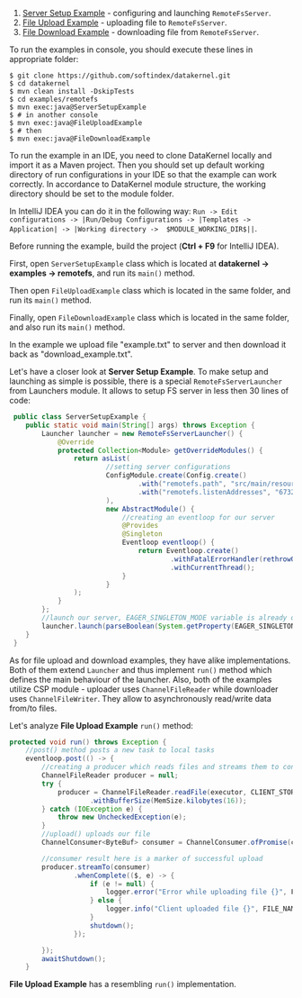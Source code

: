 1. [Server Setup Example](https://github.com/softindex/datakernel/blob/master/examples/remotefs/src/main/java/io/datakernel/examples/ServerSetupExample.java) - 
configuring and launching `RemoteFsServer`.
2. [File Upload Example](https://github.com/softindex/datakernel/blob/master/examples/remotefs/src/main/java/io/datakernel/examples/FileUploadExample.java) - 
uploading file to `RemoteFsServer`.
3. [File Download Example](https://github.com/softindex/datakernel/blob/master/examples/remotefs/src/main/java/io/datakernel/examples/FileDownloadExample.java) - 
downloading file from `RemoteFsServer`.

To run the examples in console, you should execute these lines in appropriate folder:
```
$ git clone https://github.com/softindex/datakernel.git
$ cd datakernel
$ mvn clean install -DskipTests
$ cd examples/remotefs
$ mvn exec:java@ServerSetupExample
$ # in another console
$ mvn exec:java@FileUploadExample
$ # then
$ mvn exec:java@FileDownloadExample
```

To run the example in an IDE, you need to clone DataKernel locally and import it as a Maven project. Then you should 
set up default working directory of run configurations in your IDE so that the example can work correctly. In 
accordance to DataKernel module structure, the working directory should be set to the module folder. 

In IntelliJ IDEA you can do it in the following way:
`Run -> Edit configurations -> |Run/Debug Configurations -> |Templates -> Application| -> |Working directory -> 
$MODULE_WORKING_DIR$||`.

Before running the example, build the project (**Ctrl + F9** for IntelliJ IDEA).

First, open `ServerSetupExample` class which is located at **datakernel -> examples -> remotefs**, and run its `main()` 
method.

Then open `FileUploadExample` class which is located in the same folder, and run its `main()` method. 

Finally, open `FileDownloadExample` class which is located in the same folder, and also run its `main()` method.

In the example we upload file "example.txt" to server and then download it back as "download_example.txt".

Let's have a closer look at **Server Setup Example**. To make setup and launching as simple is possible, there is a 
special `RemoteFsServerLauncher` from Launchers module. It allows to setup FS server in less then 30 lines of code:

```java
 public class ServerSetupExample {
 	public static void main(String[] args) throws Exception {
 		Launcher launcher = new RemoteFsServerLauncher() {
 			@Override
 			protected Collection<Module> getOverrideModules() {
 				return asList(
 						//setting server configurations
 						ConfigModule.create(Config.create()
 								.with("remotefs.path", "src/main/resources/server_storage")
 								.with("remotefs.listenAddresses", "6732")
 						),
 						new AbstractModule() {
 							//creating an eventloop for our server
 							@Provides
 							@Singleton
 							Eventloop eventloop() {
 								return Eventloop.create()
 										.withFatalErrorHandler(rethrowOnAnyError())
 										.withCurrentThread();
 							}
 						}
 				);
 			}
 		};
 		//launch our server, EAGER_SINGLETON_MODE variable is already defined in RemoteFsServerLauncher 
 		launcher.launch(parseBoolean(System.getProperty(EAGER_SINGLETONS_MODE)), args);
 	}
 }
```

As for file upload and download examples, they have alike implementations. Both of them extend `Launcher` and thus 
implement `run()` method which defines the main behaviour of the launcher.
Also, both of the examples utilize CSP module - uploader uses `ChannelFileReader` while downloader uses `ChannelFileWriter`. 
They allow to asynchronously read/write data from/to files. 

Let's analyze **File Upload Example** `run()` method:

```java
protected void run() throws Exception {
	//post() method posts a new task to local tasks
	eventloop.post(() -> {
		//creating a producer which reads files and streams them to consumer
		ChannelFileReader producer = null;
		try {
			producer = ChannelFileReader.readFile(executor, CLIENT_STORAGE.resolve(FILE_NAME))
					.withBufferSize(MemSize.kilobytes(16));
		} catch (IOException e) {
			throw new UncheckedException(e);
		}
		//upload() uploads our file
		ChannelConsumer<ByteBuf> consumer = ChannelConsumer.ofPromise(client.upload(FILE_NAME));

		//consumer result here is a marker of successful upload
		producer.streamTo(consumer)
			    .whenComplete(($, e) -> {
					if (e != null) {
						logger.error("Error while uploading file {}", FILE_NAME, e);
					} else {
						logger.info("Client uploaded file {}", FILE_NAME);
					}
					shutdown();
				});

		});
		awaitShutdown();
	}
```

**File Upload Example** has a resembling `run()` implementation. 
